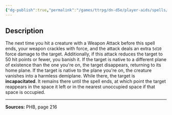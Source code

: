 ```yaml
---
{"dg-publish":true,"permalink":"/games/ttrpg/dn-d5e/player-aids/spells/level-5/banishing-smite/","tags":["ttrpg/dnd/5e","verbal","concentration","spell"],"noteIcon":""}
---
```



## Description
The next time you hit a creature with a Weapon Attack before this spell ends, your weapon crackles with force, and the attack deals an extra `5d10` force damage to the target.
Additionally, if this attack reduces the target to 50 hit points or fewer, you banish it.
If the target is native to a different plane of existence than the one you're on, the target disappears, returning to its home plane.
If the target is native to the plane you're on, the creature vanishes into a harmless demiplane.
While there, the target is **incapacitated**.
It remains there until the spell ends, at which point the target reappears in the space it left or in the nearest unoccupied space if that space is occupied.

---

**Sources:** PHB, page 216
